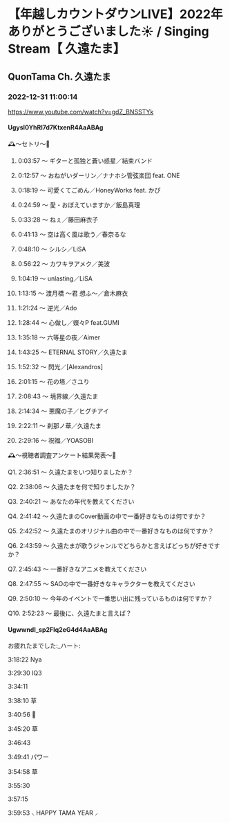 # 【年越しカウントダウンLIVE】2022年ありがとうございました☀️ / Singing Stream【 久遠たま】

## QuonTama Ch. 久遠たま

### 2022-12-31 11:00:14

https://www.youtube.com/watch?v=gdZ_BNSSTYk

#### UgysI0YhRl7d7KtxenR4AaABAg

🕰～セトリ～🥀



01. 0:03:57 ～ ギターと孤独と蒼い惑星／結束バンド

02. 0:12:57 ～ おねがいダーリン／ナナホシ管弦楽団 feat. ONE

03. 0:18:19 ～ 可愛くてごめん／HoneyWorks feat. かぴ

04. 0:24:59 ～ 愛・おぼえていますか／飯島真理

05. 0:33:28 ～ ねぇ／藤田麻衣子

06. 0:41:13 ～ 空は高く風は歌う／春奈るな

07. 0:48:10 ～ シルシ／LiSA

08. 0:56:22 ～ カワキヲアメク／美波

09. 1:04:19 ～ unlasting／LiSA

10. 1:13:15 ～ 渡月橋 ～君 想ふ～／倉木麻衣

11. 1:21:24 ～ 逆光／Ado

12. 1:28:44 ～ 心做し／蝶々P feat.GUMI

13. 1:35:18 ～ 六等星の夜／Aimer

14. 1:43:25 ～ ETERNAL STORY／久遠たま

15. 1:52:32 ～ 閃光／[Alexandros]

16. 2:01:15 ～ 花の塔／さユり

17. 2:08:43 ～ 境界線／久遠たま

18. 2:14:34 ～ 悪魔の子／ヒグチアイ

19. 2:22:11 ～ 刹那ノ華／久遠たま

20. 2:29:16 ～ 祝福／YOASOBI



🕰～視聴者調査アンケート結果発表～🥀



Q1. 2:36:51 ～ 久遠たまをいつ知りましたか？

Q2. 2:38:06 ～ 久遠たまを何で知りましたか？

Q3. 2:40:21 ～ あなたの年代を教えてください

Q4. 2:41:42 ～ 久遠たまのCover動画の中で一番好きなものは何ですか？

Q5. 2:42:52 ～ 久遠たまのオリジナル曲の中で一番好きなものは何ですか？

Q6. 2:43:59 ～ 久遠たまが歌うジャンルでどちらかと言えばどっちが好きですか？

Q7. 2:45:43 ～ 一番好きなアニメを教えてください

Q8. 2:47:55 ～ SAOの中で一番好きなキャラクターを教えてください

Q9. 2:50:10 ～ 今年のイベントで一番思い出に残っているものは何ですか？

Q10. 2:52:23 ～ 最後に、久遠たまと言えば？



#### UgwwndI_sp2FIq2eG4d4AaABAg

お疲れたまでした:_ハート:

3:18:22 Nya

3:29:30 IQ3

3:34:11

3:38:10 草

3:40:56 🐰

3:45:20 草

3:46:43 

3:49:41 ​パワー

3:54:58 草

3:55:30

3:57:15

3:59:53 ⸜ HAPPY TAMA YEAR ⸝

